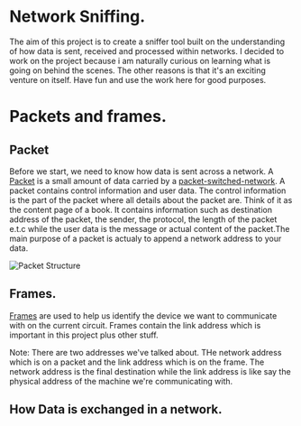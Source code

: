 # Network Sniffing.
The aim of this project is to create a sniffer tool built on the understanding of how data is sent, received and processed within networks.
I decided to work on the project because i am naturally curious on learning what is going on behind the scenes. The other reasons is that it's an exciting
venture on itself. Have fun and use the work here for good purposes.

# Packets and frames.
## Packet
Before we start, we need to know how data is sent across a network. A [Packet](https://en.wikipedia.org/wiki/Network_packet) is a small amount of data carried by a
[packet-switched-network](https://en.wikipedia.org/wiki/Packet_switching). A packet contains control information and user data. The control information is the
part of the packet where all details about the packet are. Think of it as the content page of a book. It contains information such as destination address of the
packet, the sender, the protocol, the length of the packet e.t.c while the user data is the message or actual content of the packet.The main purpose of a packet is
actualy to append a network address to your data. 

![Packet Structure](https://upload.wikimedia.org/wikipedia/commons/thumb/6/60/IPv4_Packet-en.svg/1280px-IPv4_Packet-en.svg.png)

## Frames. 
[Frames](https://en.wikipedia.org/wiki/Frame_(networking)) are used to help us identify the device we want to communicate with on the current circuit. Frames contain the link address which is important in this project
plus other stuff.

Note: There are two addresses we've talked about. THe network address which is on a packet and the link address which is on the frame. The network address is the
      final destination while the link address is like say the physical address of the machine we're communicating with.
      
 ## How Data is exchanged in a network.
